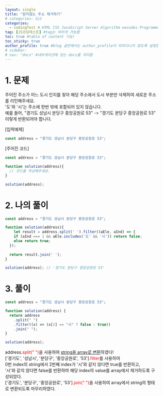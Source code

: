```yaml
---
layout: single
title: "원치않는 주소 제거하기"
# categories: Git
categories:
  - codingTest # HTML CSS JavaScript Server Algorithm wecodes Programmers1 Programmers2 CS Github Blog
tag: [JS코딩테스트] #tag는 여러개 가능함
toc: true #table of content 기능!
toc_sticky: true
author_profile: true #blog 글안에서는 author_profile이 따라다니지 않도록 설정함
# sidebar:
# nav: "docs" #네비게이션에 있는 docs를 의미함
---
```


# 1. 문제
주어진 주소가 어느 도시 인지를 찾아 해당 주소에서 도시 부분만 삭제하여 새로운 주소를 리턴해주세요.  
'도'와 '시'는 주소에 한번 밖에 포함되어 있지 않습니다.  
예를 들어, "경기도 성남시 분당구 중앙공원로 53" -> "경기도 분당구 중앙공원로 53" 이렇게 반환되어야 합니다.  

[입력예제]  

```js
const address = "경기도 성남시 분당구 중앙공원로 53";
```

[주어진 코드]  

```js
const address = "경기도 성남시 분당구 중앙공원로 53";

function solution(address){
  // 코드를 작성해주세요.
}

solution(address);
```

# 2. 나의 풀이

```javascript
const address = "경기도 성남시 분당구 중앙공원로 53";

function solution(address){
	let result = address.split(' ').filter((aEle, aInd) => {
    if (aInd === 1 && aEle.includes('도' && '시')) return false;
    else return true;
  });
  
  return result.join(' ');
}

solution(address); // '경기도 분당구 중앙공원로 53'
```

# 3. 풀이
```javascript
const address = "경기도 성남시 분당구 중앙공원로 53";

function solution(address) {
  return address
    .split(" ")
    .filter((x) => (x[2] == "시" ? false : true))
    .join(" ");
}

solution(address);
```

address.<span style="color:red">split(" ")</span>을 사용하여 <u>string을 array로 변환</u>하였다!  
['경기도', '성남시', '분당구', '중앙공원로', '53']<span style="color:red">.filter</span>를 사용하여  
0번 index의 string에서 2번째 index가 '시'와 같지 않다면 true를 반환하고,  
'시'와 같지 않다면 false를 반환하여 해당 index의 value를 array에서 제거하도록 구성되었다.  
['경기도', '분당구', '중앙공원로', '53']<span style="color:red">.join(" ")</span>을 사용하여 array에서 string의 형태로 변환되도록 마무리하였다.  

<!-- ### 2. Link 넣기

```

유형 1: (설명어를 입력) : [gunhee's coding blog](https://gunhee-jeong.github.io/)
유형 2: (URL 자동연결) : <https://gunhee-jeong.github.io/>
유형 3: (동일 파일 내 '문단으로 이동') : [1. Header로 이동](###-1-header)

```

유형 1: (설명어를 입력) : [gunhee's coding blog](https://gunhee-jeong.github.io/)
유형 2: (URL 자동연결) : <https://gunhee-jeong.github.io/>
유형 3: (동일 파일 내 '문단으로 이동') : [1. Header로 이동](#1-header)
유형 3의 방법

1. 특수문자를 제거
2. 스페이스는 -로 바꾸고
3. 대문자는 소문자로!
   그래서 ### 1. Header -> #1-header

## Link: [google][https://www.google.com/]

### 3. 수평선

```

---

```

---

### 4. 라인 바꾸기

```

스페이스바를 2번 눌러주면 다음칸으로
이동할 수 있어요!

```

---

스페이스바를 2번 눌러주면
다음칸으로 이동할 수 있어요!

### 5. list 만들기

```

1. 1번
2. 2번
3. 3번

- 순서없는 list
  - 순서없는 list
    - 순서없는 list

```

1. 1번
2. 2번
3. 3번

- 순서없는 list
  - 순서없는 list
    - 순서없는 list

---

### 6. font 관련

```

**진하게** -> 볼드
_기울여서_ -> 이탤릭체
~~취소선~~ -> 취소선

<ul>밑줄넣기</ul> -> 밑줄
<span style="color:red">빨간 글씨</span> -> 글자색
이것이 `인라인` 입니다 -> 인라인 코드
```

**진하게** -> 볼드
_기울여서_ -> 이탤릭체
~~취소선~~ -> 취소선
<u>밑줄넣기</u> -> 밑줄
<span style="color:red">빨간 글씨</span>
이것이 `인라인` 입니다 -> 인라인 코드

---

### 7. 인용구문

```
> coding
>
> > JavaScript
> >
> > > 내가 프짱!
```

> coding
>
> > JavaScript
> >
> > > 내가 프짱!

---

### 8. 이미지 삽입

```
유형1: ('사이즈를 조절' -> HTML 태그 사용) : <img src="https://gunhee-jeong.github.io/assets/images/blogLogo.png" width="300" height="200">
유형2: (이미지 삽입 후 -> 링크 걸기)
[![이미지](https://gunhee-jeong.github.io/assets/images/blogLogo/blogLogo.png)](https://gunhee-jeong.github.io/)
```

유형1: ('사이즈를 조절' -> HTML 태그 사용) : <img src="https://gunhee-jeong.github.io/assets/images/blogLogo.png" width="300" height="200">
유형2: (이미지 삽입 후 -> 링크 걸기)
[![이미지](https://gunhee-jeong.github.io/assets/images/blogLogo.png)](https://gunhee-jeong.github.io/)

### 9. 표 만들기

```
||국어|영어|
| :--- | ---: | :--: |
|건희 | 100점 | 100점
|철수 | 100점 | 100점
```

|      |  국어 | 영어  |
| :--- | ----: | :---: |
| 건희 | 100점 | 100점 |
| 철수 | 100점 | 100점 |

> - header를 넣고 싶은 경우 ---을 사용하고 :을 이용하여 정렬에 사용함!

### 10. 토글 만들기

```
<details>
<summary>여기를 누르세요</summary>
<div markdown="1">
숨겨진 내용
</div>
</details>
```

<details>
<summary>여기를 누르세요</summary>
<div markdown="1">
숨겨진 내용
</div>
</details> -->
